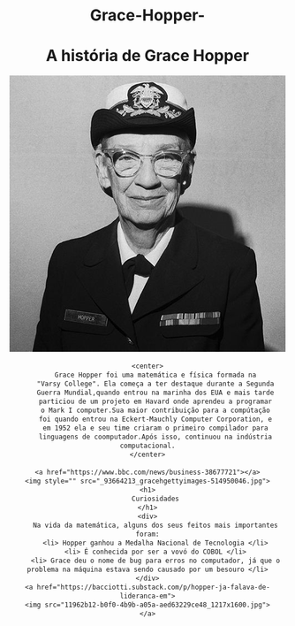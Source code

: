 # Grace-Hopper-
<html>

<head>
    <meta charset="utf-8">
    <title>
       A História de Grace Hopper
    </title>
</head>

<body style="text-align: center">
    <h1>
        <center> A história de Grace Hopper</center>
    </h1>
    <a href="https://www.biography.com/scientist/grace-hopper"></a>
    <img src="gracehopper.jpg.jpg">
  
    <center>
        Grace Hopper foi uma matemática e física formada na
        "Varsy College". Ela começa a ter destaque durante a Segunda
        Guerra Mundial,quando entrou na marinha dos EUA e mais tarde
        particiou de um projeto em Havard onde aprendeu a programar
        o Mark I computer.Sua maior contribuição para a compútação
        foi quando entrou na Eckert-Mauchly Computer Corporation, e
        em 1952 ela e seu time criaram o primeiro compilador para
        linguagens de coomputador.Após isso, continuou na indústria computacional.
    </center>
 
    <a href="https://www.bbc.com/news/business-38677721"></a>
    <img style="" src="_93664213_gracehgettyimages-514950046.jpg">
    <h1>
        Curiosidades
    </h1>
    <div>
        Na vida da matemática, alguns dos seus feitos mais importantes foram:
        <li> Hopper ganhou a Medalha Nacional de Tecnologia </li>
        <li> É conhecida por ser a vovó do COBOL </li>
        <li> Grace deu o nome de bug para erros no computador, já que o problema na máquina estava sendo causado por um besouro </li>
    </div>
    <a href="https://bacciotti.substack.com/p/hopper-ja-falava-de-lideranca-em">
    <img src="11962b12-b0f0-4b9b-a05a-aed63229ce48_1217x1600.jpg">
    </a>
</body>

</html>
